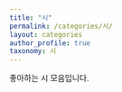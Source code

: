 ```yaml
---
title: "시"
permalink: /categories/시/
layout: categories
author_profile: true
taxonomy: 시
---
```


좋아하는 시 모음입니다.

